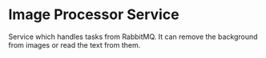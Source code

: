 # Image Processor Service

Service which handles tasks from RabbitMQ. It can remove the background from images or read the text from them.